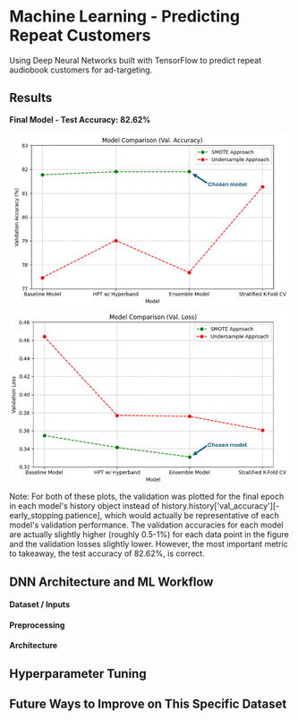 # Machine Learning - Predicting Repeat Customers
Using Deep Neural Networks built with TensorFlow to predict repeat audiobook customers for ad-targeting.

## Results
**Final Model - Test Accuracy: 82.62%**

<img src="assets/img/overall-acc-model-comparison.png" width="500">
<img src="assets/img/overall-loss-model-comparison.png" width="500">

Note: For both of these plots, the validation was plotted for the final epoch in each model's history object instead of history.history['val_accuracy'][-early_stopping.patience], which would actually be representative of each model's validation performance. The validation accuracies for each model are actually slightly higher (roughly 0.5-1%) for each data point in the figure and the validation losses slightly lower. However, the most important metric to takeaway, the test accuracy of 82.62%, is correct.

## DNN Architecture and ML Workflow

#### Dataset / Inputs


#### Preprocessing


#### Architecture


## Hyperparameter Tuning


## Future Ways to Improve on This Specific Dataset
